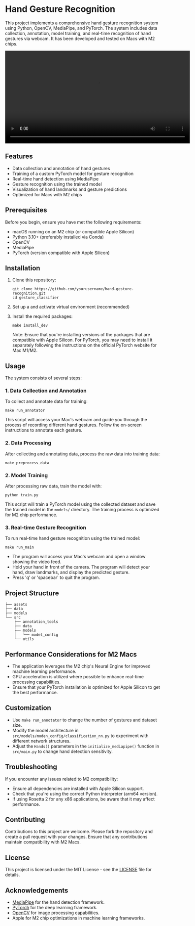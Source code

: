 # Hand Gesture Recognition

This project implements a comprehensive hand gesture recognition system using Python, OpenCV, MediaPipe, and PyTorch. The system includes data collection, annotation, model training, and real-time recognition of hand gestures via webcam. It has been developed and tested on Macs with M2 chips.

<video width="600" controls>
  <source src="https://github.com/nstrande/gesture_classifier/assets/example_hand_gesture_classificer.mov" type="video/mp4">
  Your browser does not support the video tag.
</video>


## Features

- Data collection and annotation of hand gestures
- Training of a custom PyTorch model for gesture recognition
- Real-time hand detection using MediaPipe
- Gesture recognition using the trained model
- Visualization of hand landmarks and gesture predictions
- Optimized for Macs with M2 chips

## Prerequisites

Before you begin, ensure you have met the following requirements:

- macOS running on an M2 chip (or compatible Apple Silicon)
- Python 3.10+ (preferably installed via Conda)
- OpenCV
- MediaPipe
- PyTorch (version compatible with Apple Silicon)

## Installation

1. Clone this repository:
   ```
   git clone https://github.com/yourusername/hand-gesture-recognition.git
   cd gesture_classifier
   ```

2. Set up a and activate virtual environment (recommended)

3. Install the required packages:
   ```
   make install_dev
   ```

   Note: Ensure that you're installing versions of the packages that are compatible with Apple Silicon. For PyTorch, you may need to install it separately following the instructions on the official PyTorch website for Mac M1/M2.

## Usage

The system consists of several steps:

### 1. Data Collection and Annotation

To collect and annotate data for training:

```
make run_annotator
```

This script will access your Mac's webcam and guide you through the process of recording different hand gestures. Follow the on-screen instructions to annotate each gesture.

### 2. Data Processing

After collecting and annotating data, process the raw data into training data:

```
make preprocess_data
```


### 2. Model Training

After processing raw data, train the model with:

```
python train.py
```

This script will train a PyTorch model using the collected dataset and save the trained model in the `models/` directory. The training process is optimized for M2 chip performance.

### 3. Real-time Gesture Recognition

To run real-time hand gesture recognition using the trained model:

```
make run_main
```

- The program will access your Mac's webcam and open a window showing the video feed.
- Hold your hand in front of the camera. The program will detect your hand, draw landmarks, and display the predicted gesture.
- Press 'q' or 'spacebar' to quit the program.

## Project Structure

```
├── assets
├── data
├── models
└── src
    ├── annotation_tools
    ├── data
    ├── models
    │   └── model_config
    └── utils
```

## Performance Considerations for M2 Macs

- The application leverages the M2 chip's Neural Engine for improved machine learning performance.
- GPU acceleration is utilized where possible to enhance real-time processing capabilities.
- Ensure that your PyTorch installation is optimized for Apple Silicon to get the best performance.

## Customization

- Use `make run_annotator` to change the number of gestures and dataset size.
- Modify the model architecture in `src/models/moden_config/classification_nn.py` to experiment with different network structures.
- Adjust the `Hands()` parameters in the `initialize_mediapipe()` function in `src/main.py` to change hand detection sensitivity.

## Troubleshooting

If you encounter any issues related to M2 compatibility:
- Ensure all dependencies are installed with Apple Silicon support.
- Check that you're using the correct Python interpreter (arm64 version).
- If using Rosetta 2 for any x86 applications, be aware that it may affect performance.

## Contributing

Contributions to this project are welcome. Please fork the repository and create a pull request with your changes. Ensure that any contributions maintain compatibility with M2 Macs.

## License

This project is licensed under the MIT License - see the [LICENSE](LICENSE) file for details.

## Acknowledgements

- [MediaPipe](https://mediapipe.dev/) for the hand detection framework.
- [PyTorch](https://pytorch.org/) for the deep learning framework.
- [OpenCV](https://opencv.org/) for image processing capabilities.
- Apple for M2 chip optimizations in machine learning frameworks.